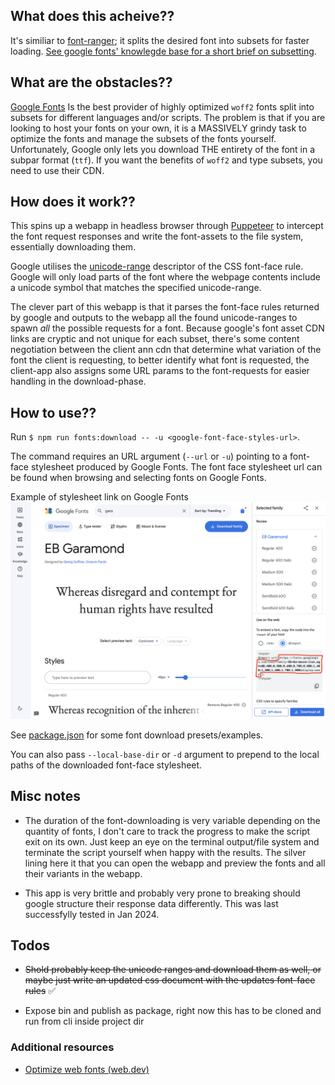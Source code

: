 ## What does this acheive??

It's similiar to [font-ranger](https://www.npmjs.com/package/font-ranger?activeTab=readme); it splits the desired font into subsets for faster loading. [See google fonts' knowlegde base for a short brief on subsetting](https://fonts.google.com/knowledge/glossary/subsetting).

## What are the obstacles??

[Google Fonts](https://fonts.google.com/) Is the best provider of highly optimized `woff2` fonts split into subsets for different languages and/or scripts. The problem is that if you are looking to host your fonts on your own, it is a MASSIVELY grindy task to optimize the fonts and manage the subsets of the fonts yourself. Unfortunately, Google only lets you download THE entirety of the font in a subpar format (`ttf`). If you want the benefits of `woff2` and type subsets, you need to use their CDN.

## How does it work??

This spins up a webapp in headless browser through [Puppeteer](https://pptr.dev/) to intercept
the font request responses and write the font-assets to the file system, essentially downloading them.

Google utilises the [unicode-range](https://developer.mozilla.org/en-US/docs/Web/CSS/@font-face/unicode-range) descriptor of the CSS font-face rule. Google will only load parts of the font where the webpage contents include a unicode symbol that matches the specified unicode-range.

The clever part of this webapp is that it parses the font-face rules returned by google and outputs to the webapp all the found unicode-ranges to spawn *all* the possible requests for a font. Because google's font asset CDN links are cryptic and not unique for each subset, there's some content negotiation between the client ann cdn that determine what variation of the font the client is requesting, to better identify what font is requested, the client-app also assigns some URL params to the font-requests for easier handling in the download-phase.

## How to use??

Run `$ npm run fonts:download -- -u <google-font-face-styles-url>`.

The command requires an URL argument (`--url` or `-u`) pointing to a font-face stylesheet produced by Google Fonts. The font face stylesheet url can be found when browsing and selecting fonts on Google Fonts.

Example of stylesheet link on Google Fonts
![image info](./ga-font-source-example.png)

See [package.json](./package.json) for some font download presets/examples.

You can also pass `--local-base-dir` or `-d` argument to prepend to the local paths of the downloaded font-face stylesheet.

## Misc notes

- The duration of the font-downloading is very variable depending on the quantity of fonts, I don't care to track the progress to make the script exit on its own. Just keep an eye on the terminal output/file system and terminate the script yourself when happy with the results. The silver lining here it that you can open the webapp and preview the fonts and all their variants in the webapp.

- This app is very brittle and probably very prone to breaking should google structure their response data differently. This was last successfylly tested in Jan 2024.

## Todos

- ~~Shold probably keep the unicode ranges and download them as well, or maybe just write an updated css document
with the updates font-face rules~~ ✅

- Expose bin and publish as package, right now this has to be cloned and run from cli inside project dir 

### Additional resources

- [Optimize web fonts (web.dev)](https://web.dev/learn/performance/optimize-web-fonts)


